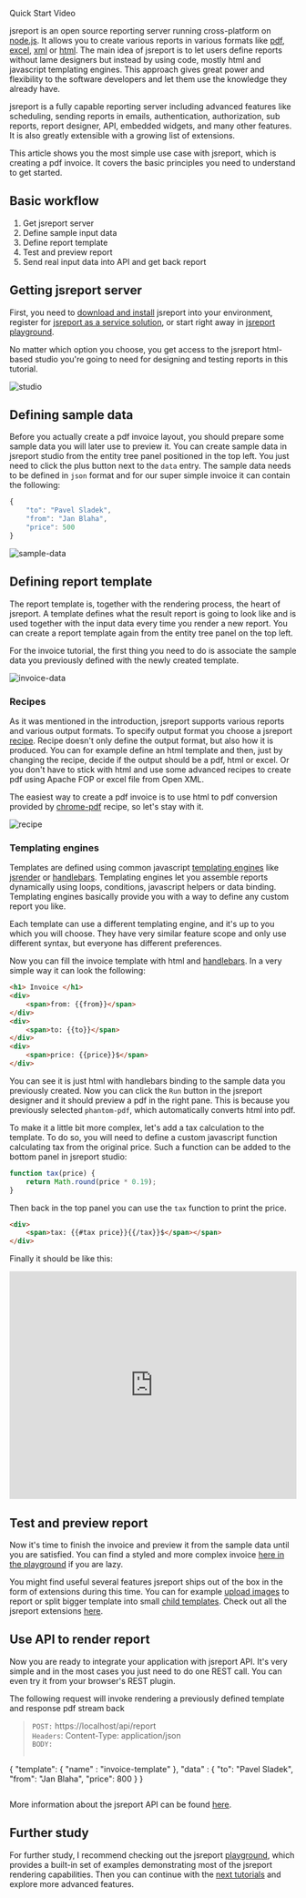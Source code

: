<a class="button large bg-emerald bg-hover-gray fg-white" id="createFlatWindow">Quick Start Video<i class="icon-arrow-right-3 on-right fg-white"></i></a>

jsreport is an open source reporting server running cross-platform on [node.js](http://nodejs.org/). It allows you to create various reports in various formats like [pdf](/learn/phantom-pdf), [excel](/learn/html-to-xlsx), [xml](/learn/text) or [html](/learn/html). The main idea of jsreport is to let users define reports without lame designers but instead by using code, mostly html and javascript templating engines. This approach gives great power and flexibility to the software developers and let them use the knowledge they already have.

jsreport is a fully capable reporting server including advanced features like scheduling, sending reports in emails, authentication, authorization, sub reports, report designer, API, embedded widgets, and many other features. It is also greatly extensible with a growing list of extensions.

This article shows you the most simple use case with jsreport, which is creating a pdf invoice. It covers the basic principles you need to understand to get started.

## Basic workflow

1. Get jsreport server
2. Define sample input data
3. Define report template
4. Test and preview report
5. Send real input data into API and get back report

## Getting jsreport server
First, you need to [download and install](/on-prem) jsreport into your environment, register for [jsreport as a service solution](/online), or start right away in [jsreport playground](https://playground.jsreport.net).

No matter which option you choose, you get access to the jsreport html-based studio you're going to need for designing and testing reports in this tutorial.

![studio](https://jsreport.net/screenshots/studio.png?v=3)

## Defining sample data

Before you actually create a pdf invoice layout, you should prepare some sample data you will later use to preview it. You can create sample data in jsreport studio from the entity tree panel positioned in the top left. You just need to click the plus button next to the `data` entry.  The sample data needs to be defined in `json` format and for our super simple invoice it can contain the following:
```js
{
	"to": "Pavel Sladek",
	"from": "Jan Blaha",
    "price": 500
}
```

![sample-data](https://jsreport.net/screenshots/sample-data.png)

## Defining report template

The report template is, together with the rendering process, the heart of jsreport. A template defines what the result report is going to look like and is used together with the input data every time you render a new report. You can create a report template again from the entity tree panel on the top left.

For the invoice tutorial, the first thing you need to do is associate the sample data you previously defined with the newly created template.

![invoice-data](https://jsreport.net/screenshots/invoice-data.png?v=4)

### Recipes

As it was mentioned in the introduction, jsreport supports various reports and various output formats. To specify output format you choose a jsreport [recipe](/learn/recipes). Recipe doesn't only define the output format, but also how it is produced. You can for example define an html template and then, just by changing the recipe, decide if the output should be a pdf, html or excel. Or you don't have to stick with html and use some advanced recipes to create pdf using Apache FOP or excel file from Open XML.

The easiest way to create a pdf invoice is to use html to pdf conversion provided by [chrome-pdf](/learn/chrome-pdf) recipe, so let's stay with it.

![recipe](https://jsreport.net/screenshots/recipe.png?v=2)

### Templating engines

Templates are defined using common javascript [templating engines](/learn/templating-engines) like [jsrender](/learn/jsrender) or [handlebars](/learn/handlebars). Templating engines let you assemble reports dynamically using loops, conditions, javascript helpers or data binding. Templating engines basically provide you with a way to define any custom report you like.

Each template can use a different templating engine, and it's up to you which you will choose. They have very similar feature scope and only use different syntax, but everyone has different preferences.

Now you can fill the invoice template with html and [handlebars](/learn/handlebars). In a very simple way it can look the following:

```html
<h1> Invoice </h1>
<div>
    <span>from: {{from}}</span>
</div>
<div>
    <span>to: {{to}}</span>
</div>
<div>
    <span>price: {{price}}$</span>
</div>
```

You can see it is just html with handlebars binding to the sample data you previously created. Now you can click the `Run` button in the jsreport designer and it should preview a pdf in the right pane. This is because you previously selected `phantom-pdf`, which automatically converts html into pdf.

To make it a little bit more complex, let's add a tax calculation to the template. To do so, you will need to define a custom javascript function calculating tax from the original price. Such a function can be added to the bottom panel in jsreport studio:

```js
function tax(price) {
    return Math.round(price * 0.19);
}
```

Then back in the top panel you can use the `tax` function to print the price.
```html
<div>
    <span>tax: {{#tax price}}{{/tax}}$</span></span>
</div>
```

Finally it should be like this:
<iframe src='https://playground.jsreport.net/studio/workspace/HJVhE0QP/3?embed=1' width="100%" height="400" frameborder="0"></iframe>

## Test and preview report
Now it's time to finish the invoice and preview it from the sample data until you are satisfied. You can find a styled and more complex invoice [here in the playground](https://playground.jsreport.net/studio/workspace/SyUrRILTg/9172) if you are lazy.

You might find useful several features jsreport ships out of the box in the form of extensions during this time. You can for example [upload images](/learn/images) to report or split bigger template into small [child templates](/learn/child-templates). Check out all the jsreport extensions [here](/learn/extensions).

## Use API to render report

Now you are ready to integrate your application with jsreport API. It's very simple and in the most cases you just need to do one REST call. You can even try it from your browser's REST plugin.

The following request will invoke rendering a previously defined template and response pdf stream back
> `POST:` https://localhost/api/report<br/>
> `Headers`: Content-Type: application/json<br/>
> `BODY:`
>```js
   {
      "template": { "name" : "invoice-template" },
      "data" : { "to": "Pavel Sladek", 	"from": "Jan Blaha",  "price": 800 }
   }
>```

More information about the jsreport API can be found [here](/learn/api).

## Further study

For further study, I recommend checking out the jsreport [playground](/playground), which provides a built-in set of examples demonstrating most of the jsreport rendering capabilities. Then you can continue with the [next tutorials](/learn) and explore more advanced features.
